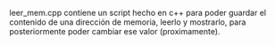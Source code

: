 leer_mem.cpp contiene un script hecho en c++ para poder guardar el contenido de una dirección de memoria, leerlo y mostrarlo, para posteriormente poder cambiar ese valor (proximamente).
